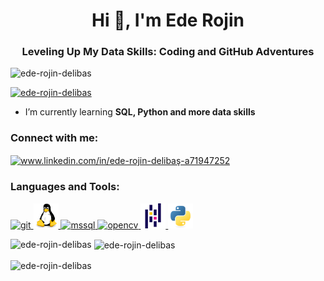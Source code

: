 <h1 align="center">Hi 👋, I'm Ede Rojin</h1>
<h3 align="center">Leveling Up My Data Skills: Coding and GitHub Adventures</h3>

<p align="left"> <img src="https://komarev.com/ghpvc/?username=ede-rojin-delibas&label=Profile%20views&color=0e75b6&style=flat" alt="ede-rojin-delibas" /> </p>

<p align="left"> <a href="https://github.com/ryo-ma/github-profile-trophy"><img src="https://github-profile-trophy.vercel.app/?username=ede-rojin-delibas" alt="ede-rojin-delibas" /></a> </p>

- I’m currently learning **SQL, Python and more data skills**

<h3 align="left">Connect with me:</h3>
<p align="left">
<a href="https://linkedin.com/in/www.linkedin.com/in/ede-rojin-delibaş-a71947252" target="blank"><img align="center" src="https://raw.githubusercontent.com/rahuldkjain/github-profile-readme-generator/master/src/images/icons/Social/linked-in-alt.svg" alt="www.linkedin.com/in/ede-rojin-delibaş-a71947252" height="30" width="40" /></a>
</p>

<h3 align="left">Languages and Tools:</h3>
<p align="left"> <a href="https://git-scm.com/" target="_blank" rel="noreferrer"> <img src="https://www.vectorlogo.zone/logos/git-scm/git-scm-icon.svg" alt="git" width="40" height="40"/> </a> <a href="https://www.linux.org/" target="_blank" rel="noreferrer"> <img src="https://raw.githubusercontent.com/devicons/devicon/master/icons/linux/linux-original.svg" alt="linux" width="40" height="40"/> </a> <a href="https://www.microsoft.com/en-us/sql-server" target="_blank" rel="noreferrer"> <img src="https://www.svgrepo.com/show/303229/microsoft-sql-server-logo.svg" alt="mssql" width="40" height="40"/> </a> <a href="https://opencv.org/" target="_blank" rel="noreferrer"> <img src="https://www.vectorlogo.zone/logos/opencv/opencv-icon.svg" alt="opencv" width="40" height="40"/> </a> <a href="https://pandas.pydata.org/" target="_blank" rel="noreferrer"> <img src="https://raw.githubusercontent.com/devicons/devicon/2ae2a900d2f041da66e950e4d48052658d850630/icons/pandas/pandas-original.svg" alt="pandas" width="40" height="40"/> </a> <a href="https://www.python.org" target="_blank" rel="noreferrer"> <img src="https://raw.githubusercontent.com/devicons/devicon/master/icons/python/python-original.svg" alt="python" width="40" height="40"/> </a> </p>

<p><img align="left" src="https://github-readme-stats.vercel.app/api/top-langs?username=ede-rojin-delibas&show_icons=true&locale=en&layout=compact" alt="ede-rojin-delibas" /></p>

<p>&nbsp;<img align="center" src="https://github-readme-stats.vercel.app/api?username=ede-rojin-delibas&show_icons=true&locale=en" alt="ede-rojin-delibas" /></p>

<p><img align="center" src="https://github-readme-streak-stats.herokuapp.com/?user=ede-rojin-delibas&" alt="ede-rojin-delibas" /></p>
